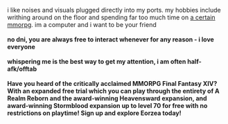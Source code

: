 i like noises and visuals plugged directly into my ports. my hobbies include writhing around on the floor and spending far too much time on [a certain mmorpg](https://na.finalfantasyxiv.com/). im a computer and i want to be your friend
<br><br><b> no dni, you are always free to interact whenever for any reason - i love everyone
<br><br><b> whispering me is the best way to get my attention, i am often half-afk/offtab
<br><br><b> Have you heard of the critically acclaimed MMORPG Final Fantasy XIV? With an expanded free trial which you can play through the entirety of A Realm Reborn and the award-winning Heavensward expansion, and award-winning Stormblood expansion up to level 70 for free with no restrictions on playtime! Sign up and explore Eorzea today!
